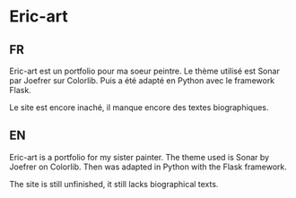 # Eric-art

## FR
Eric-art est un portfolio pour ma soeur peintre.
Le thème utilisé est Sonar par Joefrer sur Colorlib. Puis a été adapté en Python avec le framework Flask.

Le site est encore inaché, il manque encore des textes biographiques.


## EN
Eric-art is a portfolio for my sister painter.
The theme used is Sonar by Joefrer on Colorlib. Then was adapted in Python with the Flask framework.

The site is still unfinished, it still lacks biographical texts.